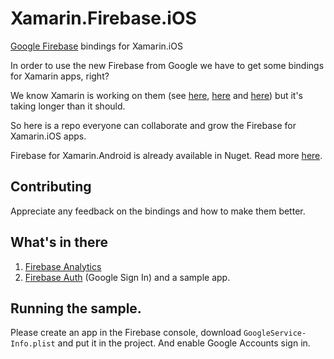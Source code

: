 # Xamarin.Firebase.iOS
[Google Firebase](https://firebase.google.com/docs) bindings for Xamarin.iOS

In order to use the new Firebase from Google we have to get some bindings for Xamarin apps, right?

We know Xamarin is working on them (see [here](http://stackoverflow.com/questions/37420600/can-should-i-use-firebase-with-ionic-2-or-xamarin), [here](https://forums.xamarin.com/discussion/67822/support-for-google-firebase) and [here](https://github.com/SotoiGhost/GoogleApisForiOSComponents/tree/firebase)) but it's taking longer than it should.

So here is a repo everyone can collaborate and grow the Firebase for Xamarin.iOS apps.

Firebase for Xamarin.Android is already available in Nuget. Read more [here](https://www.nuget.org/packages?q=Xamarin.Firebase).


## Contributing
Appreciate any feedback on the bindings and how to make them better.


## What's in there
1. [Firebase Analytics](https://firebase.google.com/docs/analytics/)
2. [Firebase Auth](https://firebase.google.com/docs/auth) (Google Sign In)
and a sample app.

## Running the sample.
Please create an app in the Firebase console, download `GoogleService-Info.plist` and put it in the project. And enable Google Accounts sign in.
